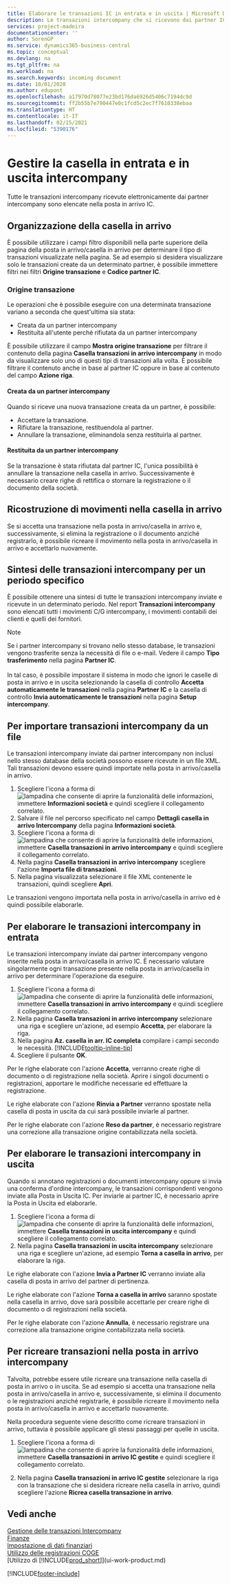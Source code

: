```yaml
---
title: Elaborare le transazioni IC in entrata e in uscita | Microsoft Docs
description: Le transazioni intercompany che si ricevono dai partner IC sono elencate nella posta in arrivo IC. Qui è possibile elaborarle manualmente o automaticamente.
services: project-madeira
documentationcenter: ''
author: SorenGP
ms.service: dynamics365-business-central
ms.topic: conceptual
ms.devlang: na
ms.tgt_pltfrm: na
ms.workload: na
ms.search.keywords: incoming document
ms.date: 10/01/2020
ms.author: edupont
ms.openlocfilehash: a17970d78077e23bd176da6926d5406c7194dc9d
ms.sourcegitcommit: ff2b55b7e790447e0c1fcd5c2ec7f7610338ebaa
ms.translationtype: HT
ms.contentlocale: it-IT
ms.lasthandoff: 02/15/2021
ms.locfileid: "5390176"
---
```

# <a name="manage-the-intercompany-inbox-and-outbox"></a>Gestire la casella in entrata e in uscita intercompany
Tutte le transazioni intercompany ricevute elettronicamente dai partner intercompany sono elencate nella posta in arrivo IC.  

## <a name="organizing-the-inbox"></a>Organizzazione della casella in arrivo  
 È possibile utilizzare i campi filtro disponibili nella parte superiore della pagina della posta in arrivo/casella in arrivo per determinare il tipo di transazioni visualizzate nella pagina. Se ad esempio si desidera visualizzare solo le transazioni create da un determinato partner, è possibile immettere filtri nei filtri **Origine transazione** e **Codice partner IC**.  

### <a name="transaction-source"></a>Origine transazione  
Le operazioni che è possibile eseguire con una determinata transazione variano a seconda che quest'ultima sia stata:  

- Creata da un partner intercompany  
- Restituita all'utente perché rifiutata da un partner intercompany  

È possibile utilizzare il campo **Mostra origine transazione** per filtrare il contenuto della pagina **Casella transazioni in arrivo intercompany** in modo da visualizzare solo uno di questi tipi di transazioni alla volta. È possibile filtrare il contenuto anche in base al partner IC oppure in base al contenuto del campo **Azione riga**.  

#### <a name="created-by-intercompany-partner"></a>Creata da un partner intercompany  
 Quando si riceve una nuova transazione creata da un partner, è possibile:

- Accettare la transazione.  
- Rifiutare la transazione, restituendola al partner.  
- Annullare la transazione, eliminandola senza restituirla al partner.  

#### <a name="returned-from-intercompany-partner"></a>Restituita da un partner intercompany  
 Se la transazione è stata rifiutata dal partner IC, l'unica possibilità è annullare la transazione nella casella in arrivo. Successivamente è necessario creare righe di rettifica o stornare la registrazione o il documento della società.  

## <a name="recreating-inbox-entries"></a>Ricostruzione di movimenti nella casella in arrivo  
 Se si accetta una transazione nella posta in arrivo/casella in arrivo e, successivamente, si elimina la registrazione o il documento anziché registrarlo, è possibile ricreare il movimento nella posta in arrivo/casella in arrivo e accettarlo nuovamente.  

## <a name="getting-an-overview-of-intercompany-transactions-for-a-period"></a>Sintesi delle transazioni intercompany per un periodo specifico  
 È possibile ottenere una sintesi di tutte le transazioni intercompany inviate e ricevute in un determinato periodo. Nel report **Transazioni intercompany** sono elencati tutti i movimenti C/G intercompany, i movimenti contabili dei clienti e quelli dei fornitori.

 > [!NOTE]  
 > Se i partner intercompany si trovano nello stesso database, le transazioni vengono trasferite senza la necessità di file o e-mail. Vedere il campo **Tipo trasferimento** nella pagina **Partner IC**. <br /><br />
In tal caso, è possibile impostare il sistema in modo che ignori le caselle di posta in arrivo e in uscita selezionando la casella di controllo **Accetta automaticamente le transazioni** nella pagina **Partner IC** e la casella di controllo **Invia automaticamente le transazioni** nella pagina **Setup intercompany**.

## <a name="to-import-intercompany-transactions-from-a-file"></a>Per importare transazioni intercompany da un file  
Le transazioni intercompany inviate dai partner intercompany non inclusi nello stesso database della società possono essere ricevute in un file XML. Tali transazioni devono essere quindi importate nella posta in arrivo/casella in arrivo.  

1.  Scegliere l'icona a forma di ![lampadina che consente di aprire la funzionalità delle informazioni](media/ui-search/search_small.png "Informazioni sull'operazione che si desidera eseguire"), immettere **Informazioni società** e quindi scegliere il collegamento correlato.
2. Salvare il file nel percorso specificato nel campo **Dettagli casella in arrivo Intercompany** della pagina **Informazioni società**.  
3. Scegliere l'icona a forma di ![lampadina che consente di aprire la funzionalità delle informazioni](media/ui-search/search_small.png "Informazioni sull'operazione che si desidera eseguire"), immettere **Casella transazioni in arrivo intercompany** e quindi scegliere il collegamento correlato.
4. Nella pagina **Casella transazioni in arrivo intercompany** scegliere l'azione **Importa file di transazioni**.  
5. Nella pagina visualizzata selezionare il file XML contenente le transazioni, quindi scegliere **Apri**.  

Le transazioni vengono importata nella posta in arrivo/casella in arrivo ed è quindi possibile elaborarle.

## <a name="to-process-incoming-intercompany-transactions"></a>Per elaborare le transazioni intercompany in entrata  
Le transazioni intercompany inviate dai partner intercompany vengono inserite nella posta in arrivo/casella in arrivo IC. È necessario valutare singolarmente ogni transazione presente nella posta in arrivo/casella in arrivo per determinare l'operazione da eseguire.  

1. Scegliere l'icona a forma di ![lampadina che consente di aprire la funzionalità delle informazioni](media/ui-search/search_small.png "Informazioni sull'operazione che si desidera eseguire"), immettere **Casella transazioni in arrivo intercompany** e quindi scegliere il collegamento correlato.  
2. Nella pagina **Casella transazioni in arrivo intercompany** selezionare una riga e scegliere un'azione, ad esempio **Accetta**, per elaborare la riga.
3. Nella pagina **Az. casella in arr. IC completa** compilare i campi secondo le necessità. [!INCLUDE[tooltip-inline-tip](includes/tooltip-inline-tip_md.md)]
4. Scegliere il pulsante **OK**.  

Per le righe elaborate con l'azione **Accetta**, verranno create righe di documento o di registrazione nella società. Aprire i singoli documenti o registrazioni, apportare le modifiche necessarie ed effettuare la registrazione.  

Le righe elaborate con l'azione **Rinvia a Partner** verranno spostate nella casella di posta in uscita da cui sarà possibile inviarle al partner.

Per le righe elaborate con l'azione **Reso da partner**, è necessario registrare una correzione alla transazione origine contabilizzata nella società.

## <a name="to-process-outgoing-intercompany-transactions"></a>Per elaborare le transazioni intercompany in uscita  
Quando si annotano registrazioni o documenti intercompany oppure si invia una conferma d'ordine intercompany, le transazioni corrispondenti vengono inviate alla Posta in Uscita IC. Per inviarle ai partner IC, è necessario aprire la Posta in Uscita ed elaborarle.  

1.  Scegliere l'icona a forma di ![lampadina che consente di aprire la funzionalità delle informazioni](media/ui-search/search_small.png "Informazioni sull'operazione che si desidera eseguire"), immettere **Casella transazioni in uscita intercompany** e quindi scegliere il collegamento correlato.  
2. Nella pagina **Casella transazioni in uscita intercompany** selezionare una riga e scegliere un'azione, ad esempio **Torna a casella in arrivo**, per elaborare la riga.

Le righe elaborate con l'azione **Invia a Partner IC** verranno inviate alla casella di posta in arrivo del partner di pertinenza.

Le righe elaborate con l'azione **Torna a casella in arrivo** saranno spostate nella casella in arrivo, dove sarà possibile accettarle per creare righe di documento o di registrazioni nella società.  

Per le righe elaborate con l'azione **Annulla**, è necessario registrare una correzione alla transazione origine contabilizzata nella società.  

## <a name="to-recreate-intercompany-inbox-transactions"></a>Per ricreare transazioni nella posta in arrivo intercompany  
Talvolta, potrebbe essere utile ricreare una transazione nella casella di posta in arrivo o in uscita. Se ad esempio si accetta una transazione nella posta in arrivo/casella in arrivo e, successivamente, si elimina il documento o le registrazioni anziché registrarle, è possibile ricreare il movimento nella posta in arrivo/casella in arrivo e accettarlo nuovamente.  

Nella procedura seguente viene descritto come ricreare transazioni in arrivo, tuttavia è possibile applicare gli stessi passaggi per quelle in uscita.

  1.  Scegliere l'icona a forma di ![lampadina che consente di aprire la funzionalità delle informazioni](media/ui-search/search_small.png "Informazioni sull'operazione che si desidera eseguire"), immettere **Casella transazioni in arrivo IC gestite** e quindi scegliere il collegamento correlato.  

  2.  Nella pagina **Casella transazioni in arrivo IC gestite** selezionare la riga con la transazione che si desidera ricreare nella casella in arrivo, quindi scegliere l'azione **Ricrea casella transazione in arrivo**.  

## <a name="see-also"></a>Vedi anche
[Gestione delle transazioni Intercompany](intercompany-manage.md)  
[Finanze](finance.md)  
[Impostazione di dati finanziari](finance-setup-finance.md)  
[Utilizzo delle registrazioni COGE](ui-work-general-journals.md)  
[Utilizzo di [!INCLUDE[prod_short](includes/prod_short.md)]](ui-work-product.md)


[!INCLUDE[footer-include](includes/footer-banner.md)]